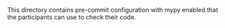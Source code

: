 This directory contains pre-commit configuration with mypy enabled
that the participants can use to check their code.
